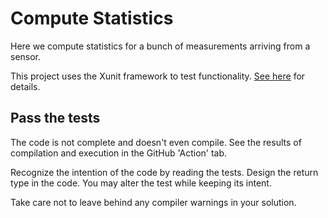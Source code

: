 # Compute Statistics

Here we compute statistics for a bunch of measurements arriving from a sensor.

This project uses the Xunit framework to test functionality.
[See here](https://docs.microsoft.com/en-us/dotnet/core/testing/unit-testing-with-dotnet-test)
for details.

## Pass the tests

The code is not complete and doesn't even compile.
See the results of compilation and execution in the GitHub 'Action' tab.

Recognize the intention of the code by reading the tests.
Design the return type in the code.
You may alter the test while keeping its intent.

Take care not to leave behind any compiler warnings in your solution.
